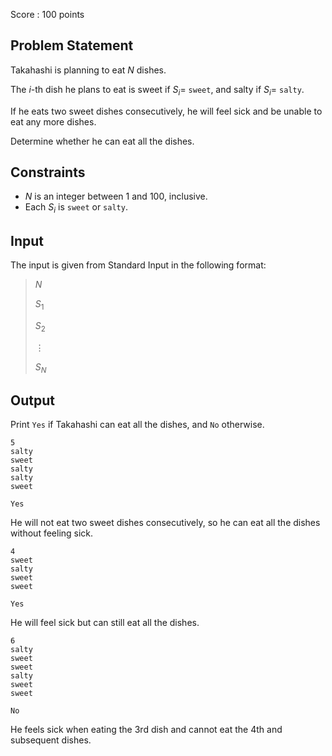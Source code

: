 Score : $100$ points

## Problem Statement

Takahashi is planning to eat $N$ dishes.

The $i$-th dish he plans to eat is sweet if $S_i =$ `sweet`, and salty if $S_i =$ `salty`.

If he eats two sweet dishes consecutively, he will feel sick and be unable to eat any more dishes.

Determine whether he can eat all the dishes.

## Constraints

- $N$ is an integer between $1$ and $100$, inclusive.
- Each $S_i$ is `sweet` or `salty`.

## Input

The input is given from Standard Input in the following format:

> $N$
> 
> $S_1$
> 
> $S_2$
> 
> $\vdots$
> 
> $S_N$

## Output

Print `Yes` if Takahashi can eat all the dishes, and `No` otherwise.

```input1
5
salty
sweet
salty
salty
sweet
```

```output1
Yes
```

He will not eat two sweet dishes consecutively, so he can eat all the dishes without feeling sick.

```input2
4
sweet
salty
sweet
sweet
```

```output2
Yes
```

He will feel sick but can still eat all the dishes.

```input3
6
salty
sweet
sweet
salty
sweet
sweet
```

```output3
No
```

He feels sick when eating the 3rd dish and cannot eat the 4th and subsequent dishes.